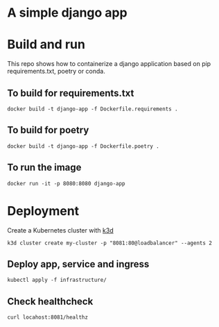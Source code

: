 # A simple django app

# Build and run

This repo shows how to containerize a django application based on pip requirements.txt, poetry or conda.

## To build for requirements.txt

```
docker build -t django-app -f Dockerfile.requirements .
```

## To build for poetry

```
docker build -t django-app -f Dockerfile.poetry .
```

## To run the image

```
docker run -it -p 8080:8080 django-app
```

# Deployment

Create a Kubernetes cluster with [k3d](https://k3d.io/)

```
k3d cluster create my-cluster -p "8081:80@loadbalancer" --agents 2
```

## Deploy app, service and ingress

```
kubectl apply -f infrastructure/
```

## Check healthcheck

```
curl locahost:8081/healthz
```
